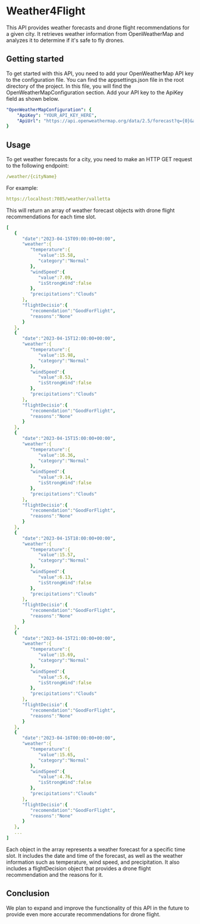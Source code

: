 # Weather4Flight

This API provides weather forecasts and drone flight recommendations for a given city. It retrieves weather information from OpenWeatherMap and analyzes it to determine if it's safe to fly drones.

## Getting started

To get started with this API, you need to add your OpenWeatherMap API key to the configuration file. You can find the appsettings.json file in the root directory of the project. In this file, you will find the OpenWeatherMapConfiguration section. Add your API key to the ApiKey field as shown below.

```yaml
"OpenWeatherMapConfiguration": {
    "ApiKey": "YOUR_API_KEY_HERE",
    "ApiUrl": "https://api.openweathermap.org/data/2.5/forecast?q={0}&appid={1}&units=metric"
}
```

## Usage

To get weather forecasts for a city, you need to make an HTTP GET request to the following endpoint:

```yaml
/weather/{cityName}
```

For example:

```yaml
https://localhost:7085/weather/valletta
```

This will return an array of weather forecast objects with drone flight recommendations for each time slot.

```yaml
[
   {
      "date":"2023-04-15T09:00:00+00:00",
      "weather":{
         "temperature":{
            "value":15.58,
            "category":"Normal"
         },
         "windSpeed":{
            "value":7.09,
            "isStrongWind":false
         },
         "precipitations":"Clouds"
      },
      "flightDecisio":{
         "recomendation":"GoodForFlight",
         "reasons":"None"
      }
   },
   {
      "date":"2023-04-15T12:00:00+00:00",
      "weather":{
         "temperature":{
            "value":15.98,
            "category":"Normal"
         },
         "windSpeed":{
            "value":8.53,
            "isStrongWind":false
         },
         "precipitations":"Clouds"
      },
      "flightDecisio":{
         "recomendation":"GoodForFlight",
         "reasons":"None"
      }
   },
   {
      "date":"2023-04-15T15:00:00+00:00",
      "weather":{
         "temperature":{
            "value":16.36,
            "category":"Normal"
         },
         "windSpeed":{
            "value":9.14,
            "isStrongWind":false
         },
         "precipitations":"Clouds"
      },
      "flightDecisio":{
         "recomendation":"GoodForFlight",
         "reasons":"None"
      }
   },
   {
      "date":"2023-04-15T18:00:00+00:00",
      "weather":{
         "temperature":{
            "value":15.57,
            "category":"Normal"
         },
         "windSpeed":{
            "value":6.13,
            "isStrongWind":false
         },
         "precipitations":"Clouds"
      },
      "flightDecisio":{
         "recomendation":"GoodForFlight",
         "reasons":"None"
      }
   },
   {
      "date":"2023-04-15T21:00:00+00:00",
      "weather":{
         "temperature":{
            "value":15.69,
            "category":"Normal"
         },
         "windSpeed":{
            "value":5.6,
            "isStrongWind":false
         },
         "precipitations":"Clouds"
      },
      "flightDecisio":{
         "recomendation":"GoodForFlight",
         "reasons":"None"
      }
   },
   {
      "date":"2023-04-16T00:00:00+00:00",
      "weather":{
         "temperature":{
            "value":15.65,
            "category":"Normal"
         },
         "windSpeed":{
            "value":4.76,
            "isStrongWind":false
         },
         "precipitations":"Clouds"
      },
      "flightDecisio":{
         "recomendation":"GoodForFlight",
         "reasons":"None"
      }
   },
   ...
]
```

Each object in the array represents a weather forecast for a specific time slot. It includes the date and time of the forecast, as well as the weather information such as temperature, wind speed, and precipitation. It also includes a flightDecision object that provides a drone flight recommendation and the reasons for it.

## Conclusion

We plan to expand and improve the functionality of this API in the future to provide even more accurate recommendations for drone flight.